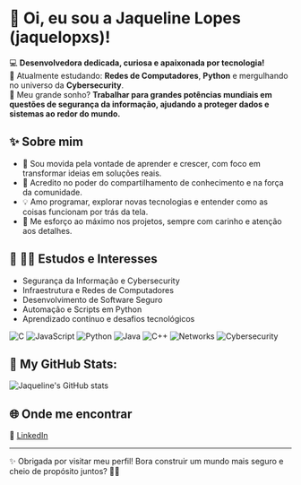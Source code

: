 # 👋 Oi, eu sou a Jaqueline Lopes (jaquelopxs)!

💻 **Desenvolvedora dedicada, curiosa e apaixonada por tecnologia!**  
🌱 Atualmente estudando: **Redes de Computadores**, **Python** e mergulhando no universo da **Cybersecurity**.  
🔐 Meu grande sonho? **Trabalhar para grandes potências mundiais em questões de segurança da informação, ajudando a proteger dados e sistemas ao redor do mundo.**  

## ✨ Sobre mim
- 🚀 Sou movida pela vontade de aprender e crescer, com foco em transformar ideias em soluções reais.  
- 🤝 Acredito no poder do compartilhamento de conhecimento e na força da comunidade.  
- 💡 Amo programar, explorar novas tecnologias e entender como as coisas funcionam por trás da tela.  
- 💖 Me esforço ao máximo nos projetos, sempre com carinho e atenção aos detalhes.   

## 🎯 🧑‍💻 Estudos e Interesses
- Segurança da Informação e Cybersecurity  
- Infraestrutura e Redes de Computadores  
- Desenvolvimento de Software Seguro  
- Automação e Scripts em Python  
- Aprendizado contínuo e desafios tecnológicos
  
![C](https://img.shields.io/badge/C-00599C?style=flat-square&logo=c&logoColor=white)
![JavaScript](https://img.shields.io/badge/JavaScript-F7DF1E?style=flat-square&logo=javascript&logoColor=black)
![Python](https://img.shields.io/badge/Python-3776AB?style=flat-square&logo=python&logoColor=white)
![Java](https://img.shields.io/badge/Java-007396?style=flat-square&logo=java&logoColor=white)
![C++](https://img.shields.io/badge/C++-00599C?style=flat-square&logo=c%2B%2B&logoColor=white)
![Networks](https://img.shields.io/badge/Networks-%20🌐%20-0A66C2?style=flat-square)
![Cybersecurity](https://img.shields.io/badge/Cybersecurity-%20🔐%20-ff3860?style=flat-square)

## 🚀 My GitHub Stats:
![Jaqueline's GitHub stats](https://github-readme-stats.vercel.app/api?username=jaquelopxs&show_icons=true&theme=radical)

## 🌐 Onde me encontrar
💼 [LinkedIn](https://br.linkedin.com/in/jaqueline-lopes-303a97186?trk=public_profile_featured_profiles_mini-profile_title)

---

✨ Obrigada por visitar meu perfil! Bora construir um mundo mais seguro e cheio de propósito juntos? 🚀🔐
